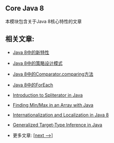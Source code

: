 ## Core Java 8

本模块包含关于Java 8核心特性的文章

## 相关文章:

- [Java 8中的新特性](docs/Java8中的新特性.md)
- [Java 8中的策略设计模式](docs/Java8中的策略设计模式.md)
- [Java 8中的Comparator.comparing方法](docs/Java8中的Comparator.comparing方法.md)
- [Java 8中的ForEach](docs/Java8中的ForEach.md)
- [Introduction to Spliterator in Java](docs/Java中的Spliterator介绍.md)
- [Finding Min/Max in an Array with Java]()
- [Internationalization and Localization in Java 8]()
- [Generalized Target-Type Inference in Java]()

- 更多文章: [[next -->]](../core-java-8-2/README.md)